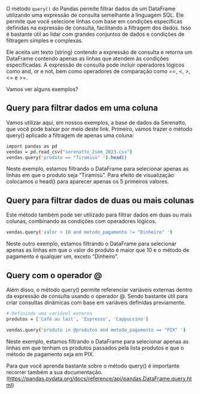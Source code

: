 O método `query()` do Pandas permite filtrar dados de um DataFrame utilizando uma expressão de consulta semelhante à linguagem SQL. Ele permite que você selecione linhas com base em condições específicas definidas na expressão de consulta, facilitando a filtragem dos dados. Isso é bastante útil ao lidar com grandes conjuntos de dados e condições de filtragem simples e complexas.

Ele aceita um texto (string) contendo a expressão de consulta e retorna um DataFrame contendo apenas as linhas que atendem às condições especificadas. A expressão de consulta pode incluir operadores lógicos como and, or e not, bem como operadores de comparação como ==, <, >, <= e >=.

Vamos ver alguns exemplos?

## Query para filtrar dados em uma coluna

Vamos utilizar aqui, em nossos exemplos, a base de dados da Serenatto, que você pode baixar por meio deste link. Primeiro, vamos trazer o método query() aplicado a filtragem de apenas uma coluna:

``` bash
import pandas as pd
vendas = pd.read_csv("serenatto_2sem_2023.csv")
vendas.query('produto == "Tiramisù" ').head()
```

Neste exemplo, estamos filtrando o DataFrame para selecionar apenas as linhas em que o produto seja “Tiramisù”. Para efeito de visualização colocamos o head() para aparecer apenas os 5 primeiros valores.

## Query para filtrar dados de duas ou mais colunas

Este método também pode ser utilizado para filtrar dados em duas ou mais colunas, combinando as condições com operadores lógicos.

``` bash
vendas.query('valor > 10 and metodo_pagamento != "Dinheiro" ')
```

Neste outro exemplo, estamos filtrando o DataFrame para selecionar apenas as linhas em que o valor do produto é maior que 10 e o método de pagamento é qualquer um, exceto “Dinheiro”.

## Query com o operador @

Além disso, o método query() permite referenciar variáveis externas dentro da expressão de consulta usando o operador @. Sendo bastante útil para criar consultas dinâmicas com base em variáveis definidas previamente.

``` bash
# Definindo uma variável externa
produtos = ['Café au lait', 'Espresso', 'Cappuccino']

vendas.query('produto in @produtos and metodo_pagamento == "PIX" ')
```

Neste exemplo, estamos filtrando o DataFrame para selecionar apenas as linhas em que tenham os produtos passados pela lista produtos e que o método de pagamento seja em PIX.

Para que você aprenda bastante sobre o método query() é importante recorrer também a sua documentação. (https://pandas.pydata.org/docs/reference/api/pandas.DataFrame.query.html)